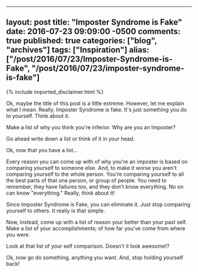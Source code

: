   ---
  layout: post
  title: "Imposter Syndrome is Fake"
  date: 2016-07-23 09:09:00 -0500
  comments: true
  published: true
  categories: ["blog", "archives"]
  tags: ["Inspiration"]
  alias: ["/post/2016/07/23/Imposter-Syndrome-is-Fake", "/post/2016/07/23/imposter-syndrome-is-fake"]
  ---
<!-- more -->
{% include imported_disclaimer.html %}
<p>Ok, maybe the title of this post is a little extreme. However, let me explain what I mean. Really, Imposter Syndrome is fake. It's just something you do to yourself. Think about it.</p>
<p>Make a list of why you think you're inferior. Why are you an Imposter?</p>
<p>Go ahead write down a list or think of it in your head.</p>
<p>Ok, now that you have a list...</p>
<p>Every reason you can come up with of why you're an imposter is based on comparing yourself to someone else. And, to make it worse you aren't comparing yourself to the whole person. You're comparing yourself to all the best parts of that one person, or group of people. You need to remember, they have failures too, and they don't know everything. No on can know "everything." Really, think about it!</p>
<p>Since Imposter Syndrome is Fake, you can eliminate it. Just stop comparing yourself to others. It really is that simple.</p>
<p>Now, instead, come up with a list of reason your better than your past self. Make a list of your accomplishments; of how far you've come from where you were.</p>
<p>Look at that list of your self comparison. Doesn't it look awesome!?</p>
<p>Ok, now go do something, anything you want. And, stop holding yourself back!</p>

